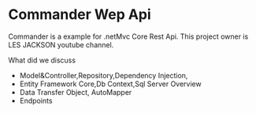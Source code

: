 # Commander Wep Api

Commander is a example for .netMvc Core Rest Api. This project owner is  LES JACKSON youtube channel. 
    
 What did we discuss
  - Model&Controller,Repository,Dependency Injection,
  - Entity Framework Core,Db Context,Sql Server Overview
  - Data Transfer Object, AutoMapper
  - Endpoints
